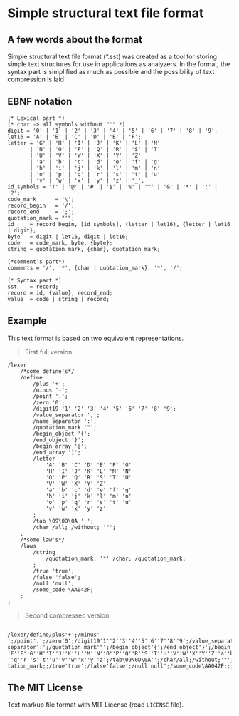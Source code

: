 # Simple structural text file format

## A few words about the format

Simple structural text file format (*.sst) was created as a tool for storing simple text structures for use in applications as analyzers. In the format, the syntax part is simplified as much as possible and the possibility of text compression is laid.

## EBNF notation

```ebnf
(* Lexical part *)
(* char -> all symbols without "'" *)
digit = '0' | '1' | '2' | '3' | '4' | '5' | '6' | '7' | '8' | '9';
let16 = 'A' | 'B' | 'C' | 'D' | 'E' | 'F';
letter = 'G' | 'H' | 'I' | 'J' | 'K' | 'L' | 'M' 
       | 'N' | 'O' | 'P' | 'Q' | 'R' | 'S' | 'T' 
       | 'U' | 'V' | 'W' | 'X' | 'Y' | 'Z' 
       | 'a' | 'b' | 'c' | 'd' | 'e' | 'f' | 'g' 
       | 'h' | 'i' | 'j' | 'k' | 'l' | 'm' | 'n' 
       | 'o' | 'p' | 'q' | 'r' | 's' | 't' | 'u' 
       | 'v' | 'w' | 'x' | 'y' | 'z' | '_';
id_symbols = '!' | '@' | '#' | '$' | '%' | '^' | '&' | '*' | ':' | '?';
code_mark      = '\';
record_begin   = '/';
record_end     = ';';
quotation_mark = "'";
id     = record_begin, [id_symbols], (letter | let16), {letter | let16 | digit};
byte   = digit | let16, digit | let16;
code   = code_mark, byte, {byte};
string = quotation_mark, {char}, quotation_mark;

(*comment's part*)
comments = '/', '*', {char | quotation_mark}, '*', '/';

(* Syntax part *)
sst    = record;
record = id, {value}, record_end;
value  = code | string | record;
```

## Example

This text format is based on two equivalent representations.

> First full version:

```
/lexer
    /*some define's*/
    /define
        /plus '+';
        /minus '-';
        /point '.';
        /zero '0';
        /digit19 '1' '2' '3' '4' '5' '6' '7' '8' '9';
        /value_separator ',';
        /name_separator ':';
        /quotation_mark '"';
        /begin_object '{';
        /end_object '}';
        /begin_array '[';
        /end_array ']';
        /letter 
            'A' 'B' 'C' 'D' 'E' 'F' 'G'
            'H' 'I' 'J' 'K' 'L' 'M' 'N'
            'O' 'P' 'Q' 'R' 'S' 'T' 'U'
            'V' 'W' 'X' 'Y' 'Z' 
            'a' 'b' 'c' 'd' 'e' 'f' 'g' 
            'h' 'i' 'j' 'k' 'l' 'm' 'n' 
            'o' 'p' 'q' 'r' 's' 't' 'u' 
            'v' 'w' 'x' 'y' 'z'
        ;
        /tab \09\0D\0A ' ';
        /char /all; /without; '"';
    ;
    /*some law's*/
    /laws
        /string
            /quotation_mark; '*' /char; /quotation_mark;
        ;
        /true 'true';
        /false 'false';
        /null 'null';
        /some_code \AA042F;
    ;
;
```

> Second compressed version:

```

/lexer/define/plus'+';/minus'-';/point'.';/zero'0';/digit19'1''2''3''4''5''6''7''8''9';/value_separator',';/name_
separator':';/quotation_mark'"';/begin_object'{';/end_object'}';/begin_array'[';/end_array']';/letter'A''B''C''D'
'E''F''G''H''I''J''K''L''M''N''O''P''Q''R''S''T''U''V''W''X''Y''Z''a''b''c''d''e''f''g''h''i''j''k''l''m''n''o''p
''q''r''s''t''u''v''w''x''y''z';/tab\09\0D\0A'';/char/all;/without;'"';;/laws/string/quotation_mark;'*'/char;/quo
tation_mark;;/true'true';/false'false';/null'null';/some_code\AA042F;;;

```

## The MIT License

Text markup file format with MIT License (read `LICENSE` file).